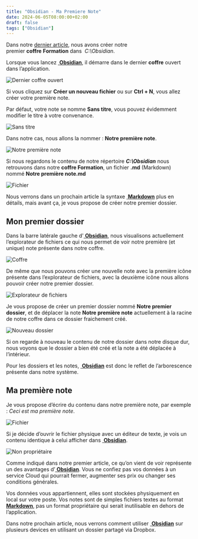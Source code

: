 ```yaml
---
title: "Obsidian - Ma Premiere Note"
date: 2024-06-05T08:00:00+02:00
draft: false
tags: ["Obsidian"]
---
```

Dans notre [dernier article](/posts/obsidian-comment-ca-marche), nous avons créer notre premier **coffre** **Formation** dans 
_C:\Obsidian_.

Lorsque vous lancez <a target="_blank" href="https://obsidian.md/"> **Obsidian**</a>, il démarre dans le dernier **coffre** ouvert dans l’application.

![Dernier coffre ouvert](/images/Pasted_image_20230722203300.jpg#center)

Si vous cliquez sur **Créer un nouveau fichier** ou sur **Ctrl + N**, vous allez créer votre première note.

Par défaut, votre note se nomme **Sans titre**, vous pouvez évidemment modifier le titre à votre convenance.

![Sans titre](/images/Pasted_image_20230722203328.jpg#center)

Dans notre cas, nous allons la nommer : **Notre première note**.

![Notre première note](/images/Pasted_image_20230722203340.jpg#center)

Si nous regardons le contenu de notre répertoire _**C:\Obsidian**_ nous retrouvons dans notre **coffre Formation**, un fichier **.md** (Markdown) nommé **Notre première note.md**

![Fichier](/images/Pasted_image_20230722203350.jpg#center)

Nous verrons dans un prochain article la syntaxe <a target="_blank" href="https://fr.wikipedia.org/wiki/Markdown"> **Markdown**</a> plus en détails, mais avant ça, je vous propose de créer notre premier dossier.

## Mon premier dossier

Dans la barre latérale gauche d'<a target="_blank" href="https://obsidian.md/"> **Obsidian**</a>, nous visualisons actuellement l’explorateur de fichiers ce qui nous permet de voir notre première (et unique) note présente dans notre coffre.

![Coffre](/images/Pasted_image_20230722203413.jpg#center)

De même que nous pouvons créer une nouvelle note avec la première icône présente dans l’explorateur de fichiers, avec la deuxième icône nous allons pouvoir créer notre premier dossier.

![Explorateur de fichiers](/images/Pasted_image_20230722203424.jpg#center)

Je vous propose de créer un premier dossier nommé **Notre premier dossier**, et de déplacer la note **Notre première note** actuellement à la racine de notre coffre dans ce dossier fraichement créé.

![Nouveau dossier](/images/Pasted_image_20230722203445.jpg#center)

Si on regarde à nouveau le contenu de notre dossier dans notre disque dur, nous voyons que le dossier a bien été créé et la note a été déplacée à l’intérieur.

Pour les dossiers et les notes, <a target="_blank" href="https://obsidian.md/"> **Obsidian**</a> est donc le reflet de l’arborescence présente dans notre système.

## Ma première note

Je vous propose d’écrire du contenu dans notre première note, par exemple : _Ceci est ma première note_.

![Fichier](/images/Pasted_image_20230722203510.jpg#center)

Si je décide d’ouvrir le fichier physique avec un éditeur de texte, je vois un contenu identique à celui afficher dans <a target="_blank" href="https://obsidian.md/"> **Obsidian**</a>.

![Non propriétaire](/images/Pasted_image_20230722203523.jpg#center)

Comme indiqué dans notre premier article, ce qu’on vient de voir représente un des avantages d’<a target="_blank" href="https://obsidian.md/"> **Obsidian**</a>. Vous ne confiez pas vos données à un service Cloud qui pourrait fermer, augmenter ses prix ou changer ses conditions générales.

Vos données vous appartiennent, elles sont stockées physiquement en local sur votre poste. Vos notes sont de simples fichiers textes au format <a target="_blank" href="https://fr.wikipedia.org/wiki/Markdown"> **Markdown**</a>, pas un format propriétaire qui serait inutilisable en dehors de l’application.

Dans notre prochain article, nous verrons comment utiliser <a target="_blank" href="https://obsidian.md/"> **Obsidian**</a> sur plusieurs devices en utilisant un dossier partagé via Dropbox.


